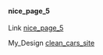 #### nice_page_5
Link [nice_page_5](https://nicepage.com/templates/preview/constructive-architecture-18528?device=desktop)

My_Design [clean_cars_site](https://varunuk09.github.io/HTML_PROJECTS/nice_page_5/)